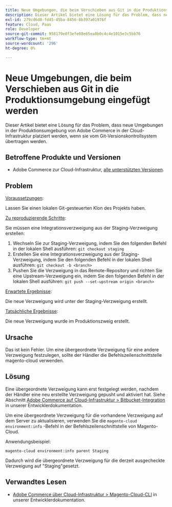 ```yaml
---
title: Neue Umgebungen, die beim Verschieben aus Git in die Produktionsumgebung eingefügt werden
description: Dieser Artikel bietet eine Lösung für das Problem, dass neue Umgebungen in der Produktionsumgebung von Adobe Commerce in der Cloud-Infrastruktur platziert werden, wenn sie vom Git-Versionskontrollsystem übertragen werden.
exl-id: 279cd6d8-fd45-45ba-8456-8b397a01976f
feature: Cloud, Paas
role: Developer
source-git-commit: 958179e0f3efe08e65ea8b0c4c4e1015e3c5bb76
workflow-type: tm+mt
source-wordcount: '296'
ht-degree: 0%

---
```


# Neue Umgebungen, die beim Verschieben aus Git in die Produktionsumgebung eingefügt werden

Dieser Artikel bietet eine Lösung für das Problem, dass neue Umgebungen in der Produktionsumgebung von Adobe Commerce in der Cloud-Infrastruktur platziert werden, wenn sie vom Git-Versionskontrollsystem übertragen werden.

## Betroffene Produkte und Versionen

* Adobe Commerce zur Cloud-Infrastruktur, [alle unterstützten Versionen](https://magento.com/sites/default/files/magento-software-lifecycle-policy.pdf).

## Problem

<u>Voraussetzungen</u>:

Lassen Sie einen lokalen Git-gesteuerten Klon des Projekts haben.

<u>Zu reproduzierende Schritte</u>:

Sie müssen eine Integrationsverzweigung aus der Staging-Verzweigung erstellen:

1. Wechseln Sie zur Staging-Verzweigung, indem Sie den folgenden Befehl in der lokalen Shell ausführen: `git checkout staging`
1. Erstellen Sie eine Integrationsverzweigung aus der Staging-Verzweigung, indem Sie den folgenden Befehl in der lokalen Shell ausführen: `git checkout -b <branch>`
1. Pushen Sie die Verzweigung in das Remote-Repository und richten Sie eine Upstream-Verzweigung ein, indem Sie den folgenden Befehl in der lokalen Shell ausführen: `git push --set-upstream origin <branch>`

<u>Erwartete Ergebnisse</u>:

Die neue Verzweigung wird unter der Staging-Verzweigung erstellt.

<u>Tatsächliche Ergebnisse</u>:

Die neue Verzweigung wurde im Produktionszweig erstellt.

## Ursache

Das ist kein Fehler. Um eine übergeordnete Verzweigung für eine andere Verzweigung festzulegen, sollte der Händler die Befehlszeilenschnittstelle magento-cloud verwenden.

## Lösung

Eine übergeordnete Verzweigung kann erst festgelegt werden, nachdem der Händler eine neu erstellte Verzweigung gepusht und aktiviert hat. Siehe Abschnitt [Adobe Commerce auf Cloud-Infrastruktur > Bitbucket-Integration](https://devdocs.magento.com/cloud/integrations/bitbucket-integration.html#create-a-new-cloud-branch) in unserer Entwicklerdokumentation.

Um eine übergeordnete Verzweigung für die vorhandene Verzweigung auf dem Server zu aktualisieren, verwenden Sie die `magento-cloud environment:info` -Befehl in der Befehlszeilenschnittstelle von Magento-Cloud.

Anwendungsbeispiel:

`magento-cloud environment:info parent Staging`

Dadurch wird die übergeordnete Verzweigung für die derzeit ausgecheckte Verzweigung auf &quot;Staging&quot;gesetzt.

## Verwandtes Lesen

* [Adobe Commerce über Cloud-Infrastruktur > Magento-Cloud-CLI](https://devdocs.magento.com/cloud/reference/cli-ref-topic.html) in unserer Entwicklerdokumentation.

